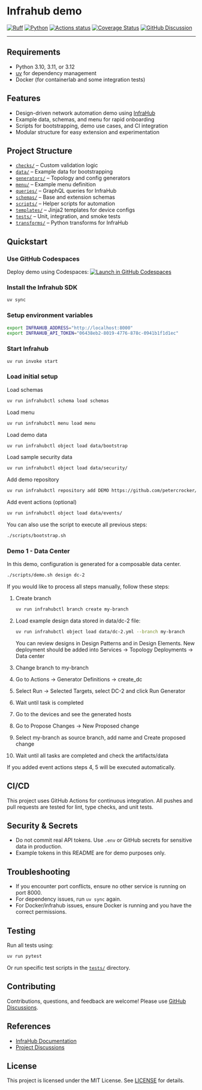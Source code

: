 # Infrahub demo

[![Ruff][ruff-badge]][ruff-link]
[![Python][python-badge]][python-link]
[![Actions status][github-badge]][github-link]
[![Coverage Status][coverage-badge]][coverage-link]
[![GitHub Discussion][github-discussions-badge]][github-discussions-link]

---

## Requirements

- Python 3.10, 3.11, or 3.12
- [uv](https://github.com/astral-sh/uv) for dependency management
- Docker (for containerlab and some integration tests)

## Features

- Design-driven network automation demo using [InfraHub](https://docs.infrahub.app)
- Example data, schemas, and menu for rapid onboarding
- Scripts for bootstrapping, demo use cases, and CI integration
- Modular structure for easy extension and experimentation

## Project Structure

- [`checks/`](checks/) – Custom validation logic
- [`data/`](data/) – Example data for bootstrapping
- [`generators/`](generators/) – Topology and config generators
- [`menu/`](menu/) – Example menu definition
- [`queries/`](queries/) – GraphQL queries for InfraHub
- [`schemas/`](schemas/) – Base and extension schemas
- [`scripts/`](scripts/) – Helper scripts for automation
- [`templates/`](templates/) – Jinja2 templates for device configs
- [`tests/`](tests/) – Unit, integration, and smoke tests
- [`transforms/`](transforms/) – Python transforms for InfraHub

## Quickstart

### Use GitHub Codespaces

Deploy demo using Codespaces:
[![Launch in GitHub Codespaces](https://img.shields.io/badge/Launch%20Infrahub%20Demo-0B6581?logo=github)](https://codespaces.new/t0m3kz/infrahub-demo?devcontainer_path=.devcontainer%2Fdevcontainer.json&ref=stable)

### Install the Infrahub SDK

```bash
uv sync
```

### Setup environment variables

```bash
export INFRAHUB_ADDRESS="http://localhost:8000"
export INFRAHUB_API_TOKEN="06438eb2-8019-4776-878c-0941b1f1d1ec"
```

### Start Infrahub

```bash
uv run invoke start
```

### Load initial setup

Load schemas

```bash
uv run infrahubctl schema load schemas
```

Load menu

```bash
uv run infrahubctl menu load menu

```

Load demo data

```bash
uv run infrahubctl object load data/bootstrap
```

Load sample security data

```bash
uv run infrahubctl object load data/security/
````

Add demo repository

```bash
uv run infrahubctl repository add DEMO https://github.com/petercrocker/infrahub-demo-tomek.git --read-only
```

Add event actions (optional)

```bash
uv run infrahubctl object load data/events/
````

You can also use the script to execute all previous steps:

```bash
./scripts/bootstrap.sh
```

### Demo 1 - Data Center

In this demo, configuration is generated for a composable data center.

```bash
./scripts/demo.sh design dc-2
```

If you would like to process all steps manually, follow these steps:

1. Create branch

    ```bash
    uv run infrahubctl branch create my-branch
    ```

2. Load example design data stored in data/dc-2 file:

    ```bash
    uv run infrahubctl object load data/dc-2.yml --branch my-branch
    ```

   You can review designs in Design Patterns and in Design Elements.
   New deployment should be added into Services -> Topology Deployments -> Data center
3. Change branch to my-branch
4. Go to Actions -> Generator Definitions -> create_dc
5. Select Run -> Selected Targets, select DC-2 and click Run Generator
6. Wait until task is completed
7. Go to the devices and see the generated hosts
8. Go to Propose Changes -> New Proposed change
9. Select my-branch as source branch, add name and Create proposed change
10. Wait until all tasks are completed and check the artifacts/data

If you added event actions steps 4, 5 will be executed automatically.

## CI/CD

This project uses GitHub Actions for continuous integration. All pushes and pull requests are tested for lint, type checks, and unit tests.

## Security & Secrets

- Do not commit real API tokens. Use `.env` or GitHub secrets for sensitive data in production.
- Example tokens in this README are for demo purposes only.

## Troubleshooting

- If you encounter port conflicts, ensure no other service is running on port 8000.
- For dependency issues, run `uv sync` again.
- For Docker/infrahub issues, ensure Docker is running and you have the correct permissions.

## Testing

Run all tests using:

```bash
uv run pytest
```

Or run specific test scripts in the [`tests/`](tests/) directory.

## Contributing

Contributions, questions, and feedback are welcome! Please use [GitHub Discussions][github-discussions-link].

## References

- [InfraHub Documentation](https://docs.infrahub.app)
- [Project Discussions](https://github.com/t0m3kz/infrahub-demo/discussions/)

## License

This project is licensed under the MIT License. See [LICENSE](LICENSE) for details.

[ruff-badge]:
<https://img.shields.io/endpoint?url=https://raw.githubusercontent.com/astral-sh/ruff/main/assets/badge/v2.json>
[ruff-link]:
(https://github.com/astral-sh/ruff)
[github-discussions-link]:
<https://github.com/t0m3kz/infrahub-demo/discussions/>
[github-discussions-badge]:
<https://img.shields.io/static/v1?label=Discussions&message=Ask&color=blue&logo=github>
[github-badge]:
<https://github.com/t0m3kz/infrahub-demo/actions/workflows/main.yml/badge.svg?branch=main>
[github-link]:
<https://github.com/t0m3kz/infrahub-demo/actions/workflows/main.yml>
[coverage-badge]:
https://img.shields.io/codecov/c/github/t0m3kz/infrahub-demo?label=coverage
[coverage-link]:
https://codecov.io/gh/t0m3kz/infrahub-demo
[python-badge]:
<https://img.shields.io/badge/python-3.10%7C3.11%7C3.12-000000?logo=python>
[python-link]:
<https://www.python.org>
